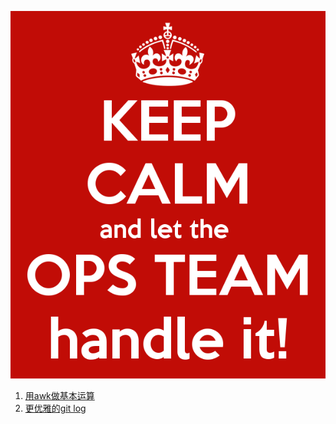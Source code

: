 ![Alt Image Text](image/ops1.jpg "Headline image")

1. [用awk做基本运算](awk.md) 
2. [更优雅的git log](git_decorator.md)


